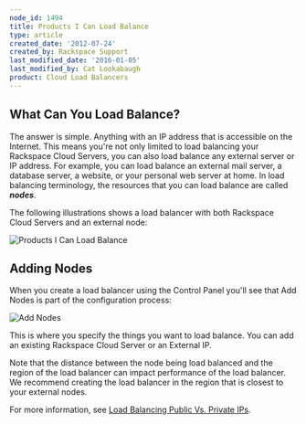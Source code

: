 ```yaml
---
node_id: 1494
title: Products I Can Load Balance
type: article
created_date: '2012-07-24'
created_by: Rackspace Support
last_modified_date: '2016-01-05'
last_modified_by: Cat Lookabaugh
product: Cloud Load Balancers
---
```


<span>What Can You Load Balance?</span>
---------------------------------------

The answer is simple. Anything with an IP address that is accessible on
the Internet. This means you're not only limited to load balancing your
Rackspace Cloud Servers, you can also load balance any external server
or IP address. For example, you can load balance an external mail
server, a database server, a website, or your personal web server at
home. In load balancing terminology, the resources that you can load
balance are called ***nodes***.

The following illustrations shows a load balancer with both Rackspace
Cloud Servers and an external node:

![Products I Can Load
Balance](http://c691244.r44.cf2.rackcdn.com/What%20Can%20I%20Load%20Balance.png)

<span>Adding Nodes</span>
-------------------------

When you create a load balancer using the Control Panel you'll see that
Add Nodes is part of the configuration process:

![Add
Nodes](http://c691244.r44.cf2.rackcdn.com/Load%20Balancer%20Nodes.png)

This is where you specify the things you want to load balance. You can
add an existing Rackspace Cloud Server or an External IP.

Note that the distance between the node being load balanced and the
region of the load balancer can impact performance of the load balancer.
We recommend creating the load balancer in the region that is closest to
your external nodes.

For more information, see [Load Balancing Public Vs. Private
IPs](/how-to/load-balancing-internal-ips-in-the-same-region).

